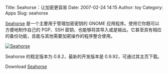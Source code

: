 Title: Seahorse：让加密更容易
Date: 2007-02-24 14:15
Author: toy
Category: Apps
Slug: seahorse

[Seahorse](http://www.gnome.org/projects/seahorse/)
是一个主要用于管理加密密钥的 GNOME
应用程序。使用它你既可以方便地制作自己的 PGP、SSH
密钥，也能够将其导入或是输出。它甚至具有相应的备份功能，且能与其他需要加密操作的程序整合使用。

[![Seahorse](http://i.linuxtoy.org/i/2007/02/seahorse_s.jpg)](http://i.linuxtoy.org/i/2007/02/seahorse.jpg)

Seahorse 的稳定版本为 0.8.2，最新的开发版本是 0.9.92，可通过其主页下载。

Download
[Seahorse](http://www.gnome.org/projects/seahorse/download.html)
